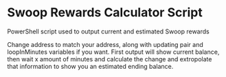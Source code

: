 # Swoop Rewards Calculator Script
PowerShell script used to output current and estimated Swoop rewards

Change address to match your address, along with updating pair and loopInMinutes variables if you want. First output will show current balance, then wait x amount of minutes and calculate the change and extropolate that information to show you an estimated ending balance.
